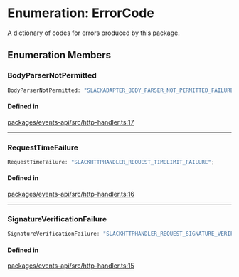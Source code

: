 # Enumeration: ErrorCode

A dictionary of codes for errors produced by this package.

## Enumeration Members

### BodyParserNotPermitted

```ts
BodyParserNotPermitted: "SLACKADAPTER_BODY_PARSER_NOT_PERMITTED_FAILURE";
```

#### Defined in

[packages/events-api/src/http-handler.ts:17](https://github.com/slackapi/node-slack-sdk/blob/7b348598b763c2b7545d1042b5f0429775cfa62c/packages/events-api/src/http-handler.ts#L17)

***

### RequestTimeFailure

```ts
RequestTimeFailure: "SLACKHTTPHANDLER_REQUEST_TIMELIMIT_FAILURE";
```

#### Defined in

[packages/events-api/src/http-handler.ts:16](https://github.com/slackapi/node-slack-sdk/blob/7b348598b763c2b7545d1042b5f0429775cfa62c/packages/events-api/src/http-handler.ts#L16)

***

### SignatureVerificationFailure

```ts
SignatureVerificationFailure: "SLACKHTTPHANDLER_REQUEST_SIGNATURE_VERIFICATION_FAILURE";
```

#### Defined in

[packages/events-api/src/http-handler.ts:15](https://github.com/slackapi/node-slack-sdk/blob/7b348598b763c2b7545d1042b5f0429775cfa62c/packages/events-api/src/http-handler.ts#L15)

